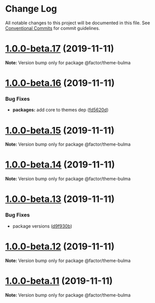 # Change Log

All notable changes to this project will be documented in this file.
See [Conventional Commits](https://conventionalcommits.org) for commit guidelines.

# [1.0.0-beta.17](https://github.com/fiction-com/factor/compare/v1.0.0-beta.16...v1.0.0-beta.17) (2019-11-11)

**Note:** Version bump only for package @factor/theme-bulma





# [1.0.0-beta.16](https://github.com/fiction-com/factor/compare/v1.0.0-beta.15...v1.0.0-beta.16) (2019-11-11)


### Bug Fixes

* **packages:** add core to themes dep ([fd5620d](https://github.com/fiction-com/factor/commit/fd5620d45024ee77549dd08ba78e85e3ede12ecc))





# [1.0.0-beta.15](https://github.com/fiction-com/factor/compare/v1.0.0-beta.14...v1.0.0-beta.15) (2019-11-11)

**Note:** Version bump only for package @factor/theme-bulma





# [1.0.0-beta.14](https://github.com/fiction-com/factor/compare/v1.0.0-beta.13...v1.0.0-beta.14) (2019-11-11)

**Note:** Version bump only for package @factor/theme-bulma





# [1.0.0-beta.13](https://github.com/fiction-com/factor/compare/v1.0.0-beta.12...v1.0.0-beta.13) (2019-11-11)


### Bug Fixes

* package versions ([d9f930b](https://github.com/fiction-com/factor/commit/d9f930bdacc5ca958f0bb51a857f511cd3355f94))





# [1.0.0-beta.12](https://github.com/fiction-com/factor/compare/v1.0.0-beta.9...v1.0.0-beta.12) (2019-11-11)

**Note:** Version bump only for package @factor/theme-bulma





# [1.0.0-beta.11](https://github.com/fiction-com/factor/compare/v1.0.0-beta.9...v1.0.0-beta.11) (2019-11-11)

**Note:** Version bump only for package @factor/theme-bulma
